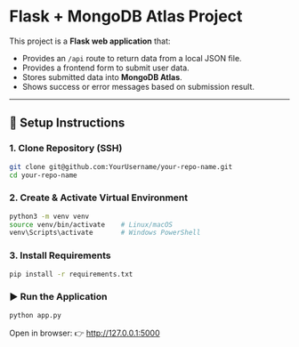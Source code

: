 # Flask + MongoDB Atlas Project   

This project is a **Flask web application** that:  

- Provides an `/api` route to return data from a local JSON file.  
- Provides a frontend form to submit user data.  
- Stores submitted data into **MongoDB Atlas**.  
- Shows success or error messages based on submission result.  

---

## 🚀 Setup Instructions  

### 1. Clone Repository (SSH)  
```bash
git clone git@github.com:YourUsername/your-repo-name.git
cd your-repo-name
```

### 2. Create & Activate Virtual Environment
```bash
python3 -m venv venv
source venv/bin/activate    # Linux/macOS
venv\Scripts\activate       # Windows PowerShell
```

### 3. Install Requirements
```bash
pip install -r requirements.txt
```

### ▶️ Run the Application
```bash
python app.py
```

Open in browser:
👉 http://127.0.0.1:5000
